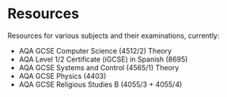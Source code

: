 # Resources

Resources for various subjects and their examinations, currently:

- AQA GCSE Computer Science (4512/2) Theory
- AQA Level 1/2 Certificate (iGCSE) in Spanish (8695)
- AQA GCSE Systems and Control (4565/1) Theory
- AQA GCSE Physics (4403)
- AQA GCSE Religious Studies B (4055/3 + 4055/4)
